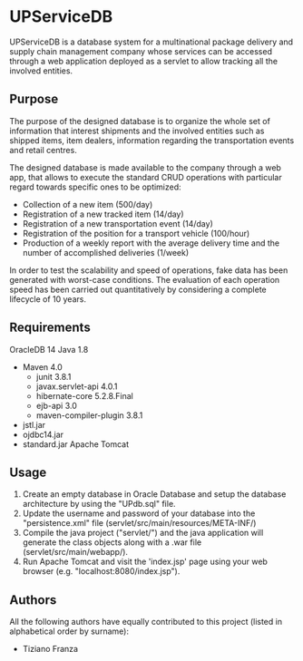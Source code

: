 # UPServiceDB

UPServiceDB is a database system for a multinational package delivery and supply chain management company whose services can be accessed through a web application deployed as a servlet to allow tracking all the involved entities. 

## Purpose

The purpose of the designed database is to organize the whole set of information that interest shipments and the involved entities such as shipped items, item dealers, information regarding the transportation events and retail centres. 

The designed database is made available to the company through a web app, that allows to execute the standard CRUD operations with particular regard towards specific ones to be optimized:
* Collection of a new item (500/day)
* Registration of a new tracked item (14/day)
* Registration of a new transportation event (14/day)
* Registration of the position for a transport vehicle (100/hour)
* Production of a weekly report with the average delivery time and the number of accomplished deliveries (1/week)

In order to test the scalability and speed of operations, fake data has been generated with worst-case conditions. The evaluation of each operation speed has been carried out quantitatively by considering a complete lifecycle of 10 years. 

## Requirements

OracleDB 14
Java 1.8
   - Maven 4.0
      - junit 3.8.1
      - javax.servlet-api 4.0.1
      - hibernate-core 5.2.8.Final
      - ejb-api 3.0
      - maven-compiler-plugin 3.8.1
   - jstl.jar 
   - ojdbc14.jar 
   - standard.jar 
Apache Tomcat

## Usage 

1. Create an empty database in Oracle Database and setup the database architecture by using the "UPdb.sql" file. 
2. Update the username and password of your database into the "persistence.xml" file (servlet/src/main/resources/META-INF/)
3. Compile the java project ("servlet/") and the java application will generate the class objects along with a .war file (servlet/src/main/webapp/). 
4. Run Apache Tomcat and visit the 'index.jsp' page using your web browser (e.g. "localhost:8080/index.jsp").

## Authors

All the following authors have equally contributed to this project (listed in alphabetical order by surname):
* Tiziano Franza


